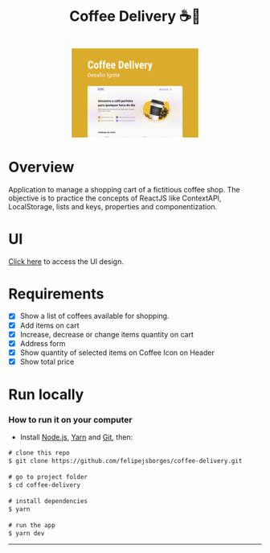 <div align="center">
	<h1>Coffee Delivery ☕🛵</h1>
	<br>
	<img src=".github/intro.png" alt="Intro" style="max-width:50%"/>
</div>

# Overview

Application to manage a shopping cart of a fictitious coffee shop. The objective is to practice the concepts of ReactJS like ContextAPI, LocalStorage, lists and keys, properties and componentization.

# UI

[Click here](https://www.figma.com/file/f8Pd3QDmAjB0YSFD63wTcw/Coffee-Delivery-(Copy)?node-id=0%3A1&t=acr9JdPQqlicCipd-0) to access the UI design.

# Requirements

- [X] Show a list of coffees available for shopping.
- [X] Add items on cart
- [X] Increase, decrease or change items quantity on cart
- [X] Address form
- [X] Show quantity of selected items on Coffee Icon on Header
- [X] Show total price

# Run locally

<h3>How to run it on your computer</h3>

- Install [Node.js](https://nodejs.org/en/download/), [Yarn](https://classic.yarnpkg.com/lang/en/docs/install/) and [Git](https://git-scm.com/book/en/v2/Getting-Started-Installing-Git), then:

```
# clone this repo
$ git clone https://github.com/felipejsborges/coffee-delivery.git

# go to project folder
$ cd coffee-delivery

# install dependencies
$ yarn

# run the app
$ yarn dev
```
<hr>